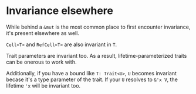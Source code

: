 # Invariance elsewhere

While behind a `&mut` is the most common place to first encounter invariance,
it's present elsewhere as well.

`Cell<T>` and `RefCell<T>` are also invariant in `T`.

Trait parameters are invariant too.  As a result, lifetime-parameterized traits can be onerous to work with.

Additionally, if you have a bound like `T: Trait<U>`, `U` becomes invariant becase it's a type parameter of the trait.
If your `U` resolves to `&'x V`, the lifetime `'x` will be invariant too.

